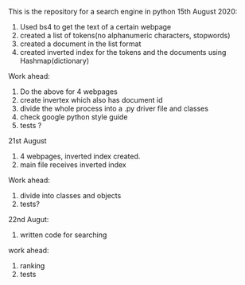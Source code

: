 This is the repository for a search engine in python
15th August 2020: 
1. Used bs4 to get the text of a certain webpage
2. created a list of tokens(no alphanumeric characters, stopwords)
3. created a document in the list format
4. created inverted index for the tokens and the documents using Hashmap(dictionary)

Work ahead:
1. Do the above for 4 webpages
2. create invertex which also has document id
3. divide the whole process into a .py driver file and classes
4. check google python style guide
5. tests ?


21st August
1. 4 webpages, inverted index created. 
2. main file receives inverted index

Work ahead:
1. divide into classes and objects
2. tests? 

22nd Augut:

1. written code for searching

work ahead:
1. ranking
2. tests
